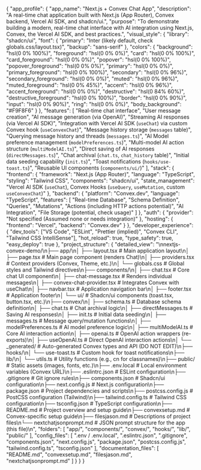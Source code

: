 {
"app_profile": {
"app_name": "Next.js + Convex Chat App",
"description": "A real-time chat application built with Next.js (App Router), Convex backend, Vercel AI SDK, and shadcn/ui.",
"purpose": "To demonstrate building a modern, real-time chat interface with AI integration using Next.js, Convex, the Vercel AI SDK, and best practices.",
"visual_style": {
"library": "shadcn/ui",
"font": {
"primary": "Inter (likely default, check globals.css/layout.tsx)",
"backup": "sans-serif"
},
"colors": {
"background": "hsl(0 0% 100%)",
"foreground": "hsl(0 0% 0%)",
"card": "hsl(0 0% 100%)",
"card_foreground": "hsl(0 0% 0%)",
"popover": "hsl(0 0% 100%)",
"popover_foreground": "hsl(0 0% 0%)",
"primary": "hsl(0 0% 0%)",
"primary_foreground": "hsl(0 0% 100%)",
"secondary": "hsl(0 0% 96%)",
"secondary_foreground": "hsl(0 0% 0%)",
"muted": "hsl(0 0% 96%)",
"muted_foreground": "hsl(0 0% 45%)",
"accent": "hsl(0 0% 96%)",
"accent_foreground": "hsl(0 0% 0%)",
"destructive": "hsl(0 84% 60%)",
"destructive_foreground": "hsl(0 0% 100%)",
"border": "hsl(0 0% 90%)",
"input": "hsl(0 0% 90%)",
"ring": "hsl(0 0% 0%)",
"body_background": "#F9F8F6"
}
},
"features": [
"Real-time chat interface",
"User message creation",
"AI message generation (via OpenAI)",
"Streaming AI responses (via Vercel AI SDK)",
"Integration with Vercel AI SDK (`useChat`) via custom Convex hook (`useConvexChat`)",
"Message history storage (`messages` table)",
"Querying message history and threads (`messages.ts`)",
"AI Model preference management (`modelPreferences.ts`)",
"Multi-model AI action structure (`multiModelAI.ts`)",
"Direct saving of AI responses (`directMessages.ts`)",
"Chat archival (`chat.ts`, `chat_history` table)",
"Initial data seeding capability (`init.ts`)",
"Toast notifications (`hooks/use-toast.ts`)",
"Reusable UI components (`components/ui/`)"
],
"stack": {
"frontend": {
"framework": "Next.js (App Router)",
"language": "TypeScript",
"styling": "Tailwind CSS",
"components": "shadcn/ui",
"state_management": "Vercel AI SDK (`useChat`), Convex Hooks (`useQuery`, `useMutation`, custom `useConvexChat`)"
},
"backend": {
"platform": "Convex.dev",
"language": "TypeScript",
"features": [
"Real-time Database",
"Schema Definition",
"Queries",
"Mutations",
"Actions (including HTTP actions potential)",
"AI Integration",
"File Storage (potential, check usage)"
]
},
"auth": {
"provider": "Not specified (Assumed none or needs integration)"
},
"hosting": {
"frontend": "Vercel",
"backend": "Convex.dev"
}
},
"developer_experience": {
"dev_tools": ["VS Code", "ESLint", "Prettier (implied)", "Convex CLI", "Tailwind CSS IntelliSense"],
"hot_reload": true,
"type_safety": true,
"easy_deploy": true
},
"project_structure": {
"detailed_view": "\nnextjs-convex-demo/\n├── app/\n│ ├── layout.tsx # Main application layout\n│ ├── page.tsx # Main page component (renders Chat)\n│ ├── providers.tsx # Context providers (Convex, Theme, etc.)\n│ └── globals.css # Global styles and Tailwind directives\n├── components/\n│ ├── chat.tsx # Core chat UI component\n│ ├── chat-message.tsx # Renders individual messages\n│ ├── convex-chat-provider.tsx # Integrates Convex with useChat\n│ ├── navbar.tsx # Application navigation bar\n│ ├── footer.tsx # Application footer\n│ └── ui/ # Shadcn/ui components (toast.tsx, button.tsx, etc.)\n├── convex/\n│ ├── schema.ts # Database schema definition\n│ ├── chat.ts # Chat archival logic\n│ ├── directMessages.ts # Saving AI responses\n│ ├── init.ts # Initial data seeding\n│ ├── messages.ts # Message query/mutation functions\n│ ├── modelPreferences.ts # AI model preference logic\n│ ├── multiModelAI.ts # Core AI interaction action\n│ ├── openai.ts # OpenAI action wrappers (re-exports)\n│ ├── useOpenAI.ts # Direct OpenAI interaction actions\n│ └── \_generated/ # Auto-generated Convex types and API (DO NOT EDIT)\n├── hooks/\n│ └── use-toast.ts # Custom hook for toast notifications\n├── lib/\n│ └── utils.ts # Utility functions (e.g., cn for classnames)\n├── public/ # Static assets (images, fonts, etc.)\n├── .env.local # Local environment variables (Convex URL)\n├── .eslintrc.json # ESLint configuration\n├── .gitignore # Git ignore rules\n├── components.json # Shadcn/ui configuration\n├── next.config.js # Next.js configuration\n├── package.json # Project dependencies and scripts\n├── postcss.config.js # PostCSS configuration (Tailwind)\n├── tailwind.config.ts # Tailwind CSS configuration\n├── tsconfig.json # TypeScript configuration\n├── README.md # Project overview and setup guide\n├── convexsetup.md # Convex-specific setup guide\n├── filesjason.md # Descriptions of project files\n└── nextchatjsonprompt.md # JSON prompt structure for the app (this file)\n",
"folders": [
"app/",
"components/",
"convex/",
"hooks/",
"lib/",
"public/"
],
"config_files": [
".env / .env.local",
".eslintrc.json",
".gitignore",
"components.json",
"next.config.js",
"package.json",
"postcss.config.js",
"tailwind.config.ts",
"tsconfig.json"
],
"documentation_files": [
"README.md",
"convexsetup.md",
"filesjason.md",
"nextchatjsonprompt.md"
]
}
}
}
